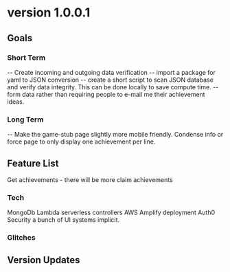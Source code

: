 # version 1.0.0.1

## Goals

### Short Term

-- Create incoming and outgoing data verification
-- import a package for yaml to JSON conversion
-- create a short script to scan JSON database and verify data integrity. This can be done locally to save compute time.
-- form data rather than requiring people to e-mail me their achievement ideas.

### Long Term

-- Make the game-stub page slightly more mobile friendly. Condense info or force page to only display one achievement per line.

## Feature List

Get achievements - there will be more
claim achievements

### Tech

MongoDb
Lambda serverless controllers
AWS Amplify deployment
Auth0 Security
a bunch of UI systems implicit.

### Glitches

## Version Updates
